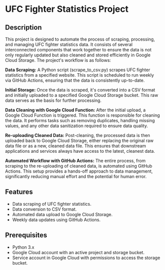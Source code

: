 # UFC Fighter Statistics Project

## Description

This project is designed to automate the process of scraping, processing, and managing UFC fighter statistics data. It consists of several interconnected components that work together to ensure the data is not only regularly updated but also cleaned and stored efficiently in Google Cloud Storage. The project's workflow is as follows:

**Data Scraping:** A Python script (scrape_to_csv.py) scrapes UFC fighter statistics from a specified website. This script is scheduled to run weekly via GitHub Actions, ensuring that the data is consistently up-to-date.

**Initial Storage:** Once the data is scraped, it's converted into a CSV format and initially uploaded to a specified Google Cloud Storage bucket. This raw data serves as the basis for further processing.

**Data Cleaning with Google Cloud Function:** After the initial upload, a Google Cloud Function is triggered. This function is responsible for cleaning the data. It performs tasks such as removing duplicates, handling missing values, and any other data sanitization required to ensure data quality.

**Re-uploading Cleaned Data:** Post-cleaning, the processed data is then uploaded back to Google Cloud Storage, either replacing the original raw data file or as a new, cleaned data file. This ensures that downstream applications and services always have access to the latest, cleanest data.

**Automated Workflow with GitHub Actions:** The entire process, from scraping to the re-uploading of cleaned data, is automated using GitHub Actions. This setup provides a hands-off approach to data management, significantly reducing manual effort and the potential for human error.

## Features

- Data scraping of UFC fighter statistics.
- Data conversion to CSV format.
- Automated data upload to Google Cloud Storage.
- Weekly data updates using GitHub Actions.

## Prerequisites

- Python 3.x
- Google Cloud account with an active project and storage bucket.
- Service account in Google Cloud with permissions to access the storage bucket.


